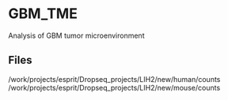 # GBM_TME
Analysis of GBM tumor microenvironment

## Files
/work/projects/esprit/Dropseq_projects/LIH2/new/human/counts
/work/projects/esprit/Dropseq_projects/LIH2/new/mouse/counts
